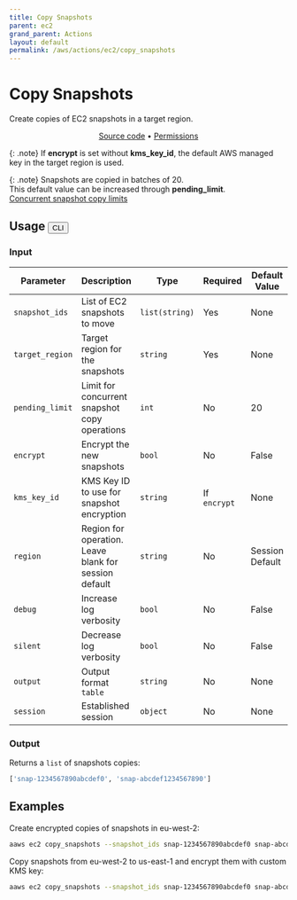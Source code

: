 ```yaml
---
title: Copy Snapshots
parent: ec2
grand_parent: Actions
layout: default
permalink: /aws/actions/ec2/copy_snapshots
---
```


# Copy Snapshots

Create copies of EC2 snapshots in a target region.<br/>

<p align="center">
   <a href="https://github.com/avtomat-hub/avtomat-aws/tree/main/avtomat_aws/services/ec2/copy_snapshots.py">Source code</a> •
   <a href="/aws/permissions/ec2/copy_snapshots">Permissions</a>
</p>

{: .note}
If <b>encrypt</b> is set without <b>kms_key_id</b>, the default AWS managed key in the target region is used.

{: .note}
Snapshots are copied in batches of 20.<br/>
This default value can be increased through <b>pending_limit</b>.<br/>
<a href="https://aws.amazon.com/about-aws/whats-new/2020/04/amazon-ebs-increases-concurrent-snapshot-copy-limits-to-20-snapshots-per-destination-region/" target="_blank">
Concurrent snapshot copy limits</a>

## Usage <button id="toggleButton" class="btn fs-3" onclick="toggleTables()">CLI</button>

### Input

| Parameter       | Description                                           | Type           | Required     | Default Value   |
|-----------------|-------------------------------------------------------|----------------|--------------|-----------------|
| `snapshot_ids`  | List of EC2 snapshots to move                         | `list(string)` | Yes          | None            |
| `target_region` | Target region for the snapshots                       | `string`       | Yes          | None            |
| `pending_limit` | Limit for concurrent snapshot copy operations         | `int`          | No           | 20              |
| `encrypt`       | Encrypt the new snapshots                             | `bool`         | No           | False           |
| `kms_key_id`    | KMS Key ID to use for snapshot encryption             | `string`       | If `encrypt` | None            |
| `region`        | Region for operation. Leave blank for session default | `string`       | No           | Session Default |
| `debug`         | Increase log verbosity                                | `bool`         | No           | False           |
| `silent`        | Decrease log verbosity                                | `bool`         | No           | False           |
| `output`        | Output format <br/> `table`                           | `string`       | No           | None            |
| `session`       | Established session                                   | `object`       | No           | None            |                           

### Output

Returns a `list` of snapshots copies:

```python
['snap-1234567890abcdef0', 'snap-abcdef1234567890']
```

<div markdown="1" id="cli" style="display: block;">

## Examples

Create encrypted copies of snapshots in eu-west-2:

```bash
aaws ec2 copy_snapshots --snapshot_ids snap-1234567890abcdef0 snap-abcdef1234567890 --region eu-west-2 --target_region eu-west-2 --encrypt
```

Copy snapshots from eu-west-2 to us-east-1 and encrypt them with custom KMS key:

```bash
aaws ec2 copy_snapshots --snapshot_ids snap-1234567890abcdef0 snap-abcdef1234567890 --region eu-west-2 --target_region us-east-1 --encrypt --kms_key_id 1234abcd-12ab-34cd-56ef-1234567890ab
```

</div>

<div markdown="1" id="prog" style="display: none;">

## Examples

Create encrypted copies of snapshots in eu-west-2:

```python
from avtomat_aws import ec2

response = ec2.copy_snapshots(snapshot_ids=["snap-1234567890abcdef0", "snap-abcdef1234567890"],
                              region="eu-west-2",
                              target_region="eu-west-2",
                              encrypt=True)
```

Copy snapshots from eu-west-2 to us-east-1 and encrypt them with custom KMS key:

```python
from avtomat_aws import ec2

response = ec2.copy_snapshots(snapshot_ids=["snap-1234567890abcdef0", "snap-abcdef1234567890"],
                              region="eu-west-2",
                              target_region="us-east-1",
                              encrypt=True,
                              kms_key_id="1234abcd-12ab-34cd-56ef-1234567890ab")
```

</div>

<script>
  function toggleTables() {
    var cli = document.getElementById("cli");
    var prog = document.getElementById("prog");
    var toggleButton = document.getElementById("toggleButton");
    if (cli.style.display === "none") {
      cli.style.display = "block";
      prog.style.display = "none";
      toggleButton.innerHTML = "CLI";
    } else {
      cli.style.display = "none";
      prog.style.display = "block";
      toggleButton.innerHTML = "Programmatic";
    } 
  }
</script>
